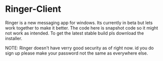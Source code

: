 # Ringer-Client
Ringer is a new messaging app for windows. Its currently in beta but lets work together to make it better. The code here is snapshot code so it might not work as intended. To get the latest stable build pls download the installer. 

NOTE: Ringer doesn't have verry good security as of right now. id you do sign up please make your password not the same as everywhere else.